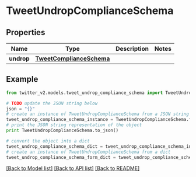 # TweetUndropComplianceSchema


## Properties
Name | Type | Description | Notes
------------ | ------------- | ------------- | -------------
**undrop** | [**TweetComplianceSchema**](TweetComplianceSchema.md) |  | 

## Example

```python
from twitter_v2.models.tweet_undrop_compliance_schema import TweetUndropComplianceSchema

# TODO update the JSON string below
json = "{}"
# create an instance of TweetUndropComplianceSchema from a JSON string
tweet_undrop_compliance_schema_instance = TweetUndropComplianceSchema.from_json(json)
# print the JSON string representation of the object
print TweetUndropComplianceSchema.to_json()

# convert the object into a dict
tweet_undrop_compliance_schema_dict = tweet_undrop_compliance_schema_instance.to_dict()
# create an instance of TweetUndropComplianceSchema from a dict
tweet_undrop_compliance_schema_form_dict = tweet_undrop_compliance_schema.from_dict(tweet_undrop_compliance_schema_dict)
```
[[Back to Model list]](../README.md#documentation-for-models) [[Back to API list]](../README.md#documentation-for-api-endpoints) [[Back to README]](../README.md)


